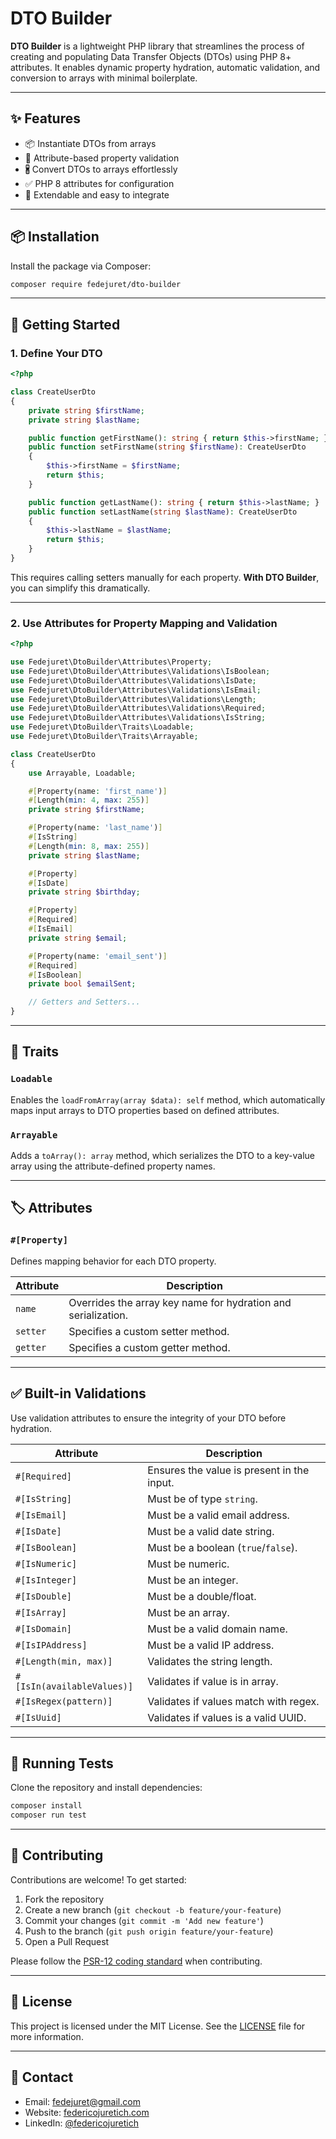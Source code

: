 # DTO Builder

&#x20; &#x20;

**DTO Builder** is a lightweight PHP library that streamlines the process of creating and populating Data Transfer Objects (DTOs) using PHP 8+ attributes. It enables dynamic property hydration, automatic validation, and conversion to arrays with minimal boilerplate.

---

## ✨ Features

* 📦 Instantiate DTOs from arrays
* 🧪 Attribute-based property validation
* 🖁️ Convert DTOs to arrays effortlessly
* ✅ PHP 8 attributes for configuration
* 🧹 Extendable and easy to integrate

---

## 📦 Installation

Install the package via Composer:

```bash
composer require fedejuret/dto-builder
```

---

## 🚀 Getting Started

### 1. Define Your DTO

```php
<?php

class CreateUserDto
{
    private string $firstName;
    private string $lastName;

    public function getFirstName(): string { return $this->firstName; }
    public function setFirstName(string $firstName): CreateUserDto
    {
        $this->firstName = $firstName;
        return $this;
    }

    public function getLastName(): string { return $this->lastName; }
    public function setLastName(string $lastName): CreateUserDto
    {
        $this->lastName = $lastName;
        return $this;
    }
}
```

This requires calling setters manually for each property. **With DTO Builder**, you can simplify this dramatically.

---

### 2. Use Attributes for Property Mapping and Validation

```php
<?php

use Fedejuret\DtoBuilder\Attributes\Property;
use Fedejuret\DtoBuilder\Attributes\Validations\IsBoolean;
use Fedejuret\DtoBuilder\Attributes\Validations\IsDate;
use Fedejuret\DtoBuilder\Attributes\Validations\IsEmail;
use Fedejuret\DtoBuilder\Attributes\Validations\Length;
use Fedejuret\DtoBuilder\Attributes\Validations\Required;
use Fedejuret\DtoBuilder\Attributes\Validations\IsString;
use Fedejuret\DtoBuilder\Traits\Loadable;
use Fedejuret\DtoBuilder\Traits\Arrayable;

class CreateUserDto
{
    use Arrayable, Loadable;

    #[Property(name: 'first_name')]
    #[Length(min: 4, max: 255)]
    private string $firstName;

    #[Property(name: 'last_name')]
    #[IsString]
    #[Length(min: 8, max: 255)]
    private string $lastName;

    #[Property]
    #[IsDate]
    private string $birthday;

    #[Property]
    #[Required]
    #[IsEmail]
    private string $email;

    #[Property(name: 'email_sent')]
    #[Required]
    #[IsBoolean]
    private bool $emailSent;

    // Getters and Setters...
}
```

---

## 🧰 Traits

### `Loadable`

Enables the `loadFromArray(array $data): self` method, which automatically maps input arrays to DTO properties based on defined attributes.

### `Arrayable`

Adds a `toArray(): array` method, which serializes the DTO to a key-value array using the attribute-defined property names.

---

## 🏷️ Attributes

### `#[Property]`

Defines mapping behavior for each DTO property.

| Attribute | Description                                                   |
| --------- | ------------------------------------------------------------- |
| `name`    | Overrides the array key name for hydration and serialization. |
| `setter`  | Specifies a custom setter method.                             |
| `getter`  | Specifies a custom getter method.                             |

---

## ✅ Built-in Validations

Use validation attributes to ensure the integrity of your DTO before hydration.

| Attribute                   | Description                                |
|-----------------------------|--------------------------------------------|
| `#[Required]`               | Ensures the value is present in the input. |
| `#[IsString]`               | Must be of type `string`.                  |
| `#[IsEmail]`                | Must be a valid email address.             |
| `#[IsDate]`                 | Must be a valid date string.               |
| `#[IsBoolean]`              | Must be a boolean (`true`/`false`).        |
| `#[IsNumeric]`              | Must be numeric.                           |
| `#[IsInteger]`              | Must be an integer.                        |
| `#[IsDouble]`               | Must be a double/float.                    |
| `#[IsArray]`                | Must be an array.                          |
| `#[IsDomain]`               | Must be a valid domain name.               |
| `#[IsIPAddress]`            | Must be a valid IP address.                |
| `#[Length(min, max)]`       | Validates the string length.               |
| `#[IsIn(availableValues)]`  | Validates if value is in array.            |
| `#[IsRegex(pattern)]`       | Validates if values match with regex.      |
| `#[IsUuid]`                 | Validates if values is a valid UUID.       |

---

## 🥪 Running Tests

Clone the repository and install dependencies:

```bash
composer install
composer run test
```

---

## 🤝 Contributing

Contributions are welcome! To get started:

1. Fork the repository
2. Create a new branch (`git checkout -b feature/your-feature`)
3. Commit your changes (`git commit -m 'Add new feature'`)
4. Push to the branch (`git push origin feature/your-feature`)
5. Open a Pull Request

Please follow the [PSR-12 coding standard](https://www.php-fig.org/psr/psr-12/) when contributing.

---

## 📄 License

This project is licensed under the MIT License. See the [LICENSE](LICENSE) file for more information.

---

## 📢 Contact

* Email: [fedejuret@gmail.com](mailto:fedejuret@gmail.com)
* Website: [federicojuretich.com](https://federicojuretich.com)
* LinkedIn: [@federicojuretich](https://www.linkedin.com/in/federicojuretich/)
